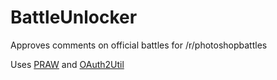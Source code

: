 # BattleUnlocker
Approves comments on official battles for /r/photoshopbattles 

Uses [PRAW](https://github.com/praw-dev/praw) and [OAuth2Util](https://github.com/SmBe19/praw-OAuth2Util)
